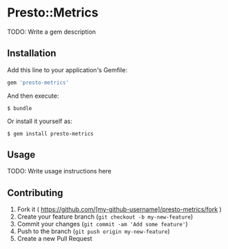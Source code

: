 # Presto::Metrics

TODO: Write a gem description

## Installation

Add this line to your application's Gemfile:

```ruby
gem 'presto-metrics'
```

And then execute:

    $ bundle

Or install it yourself as:

    $ gem install presto-metrics

## Usage

TODO: Write usage instructions here

## Contributing

1. Fork it ( https://github.com/[my-github-username]/presto-metrics/fork )
2. Create your feature branch (`git checkout -b my-new-feature`)
3. Commit your changes (`git commit -am 'Add some feature'`)
4. Push to the branch (`git push origin my-new-feature`)
5. Create a new Pull Request
